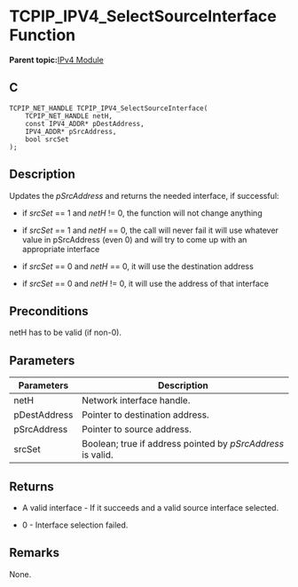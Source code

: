 # TCPIP\_IPV4\_SelectSourceInterface Function

**Parent topic:**[IPv4 Module](GUID-EA29E72F-4194-41F9-9F19-D8BBA00D62F2.md)

## C

```
TCPIP_NET_HANDLE TCPIP_IPV4_SelectSourceInterface(
    TCPIP_NET_HANDLE netH, 
    const IPV4_ADDR* pDestAddress, 
    IPV4_ADDR* pSrcAddress, 
    bool srcSet
);
```

## Description

Updates the *pSrcAddress* and returns the needed interface, if successful:

-   if *srcSet* == 1 and *netH* != 0, the function will not change anything

-   if *srcSet* == 1 and *netH* == 0, the call will never fail it will use whatever value in pSrcAddress \(even 0\) and will try to come up with an appropriate interface

-   if *srcSet* == 0 and *netH* == 0, it will use the destination address

-   if *srcSet* == 0 and *netH* != 0, it will use the address of that interface


## Preconditions

netH has to be valid \(if non-0\).

## Parameters

|Parameters|Description|
|----------|-----------|
|netH|Network interface handle.|
|pDestAddress|Pointer to destination address.|
|pSrcAddress|Pointer to source address.|
|srcSet|Boolean; true if address pointed by *pSrcAddress* is valid.|

## Returns

-   A valid interface - If it succeeds and a valid source interface selected.

-   0 - Interface selection failed.


## Remarks

None.

